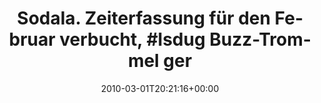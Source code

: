 ---
retweeted: false
source: <a href="http://twitter.com" rel="nofollow">Twitter Web Client</a>
entities:
  hashtags:
  - text: lsdug
    indices:
    - '48'
    - '54'
  symbols: []
  user_mentions: []
  urls: []
display_text_range:
- '0'
- '124'
favorite_count: '0'
id_str: '9839973757'
truncated: false
retweet_count: '0'
id: '9839973757'
created_at: Mon Mar 01 20:21:16 +0000 2010
favorited: false
full_text: 'Sodala. Zeiterfassung für den Februar verbucht, #lsdug Buzz-Trommel gerührt,
  jetzt noch die INBOX zerspanen. Dann Fireabend!'
lang: de
tags:
- lsdug
- pesos/twitter
date: '2010-03-01T20:21:16+00:00'
src: https://twitter.com/bascht/status/9839973757
original_url: https://twitter.com/bascht/status/9839973757
type: twitter_tweet
text: 'Sodala. Zeiterfassung für den Februar verbucht, #lsdug Buzz-Trommel gerührt,
  jetzt noch die INBOX zerspanen. Dann Fireabend!'
title: 'Sodala. Zeiterfassung für den Februar verbucht, #lsdug Buzz-Trommel ger'

---
